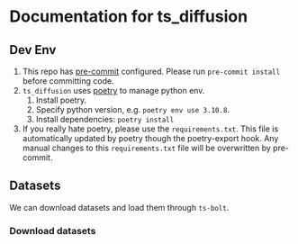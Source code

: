 # Documentation for ts_diffusion

## Dev Env

1. This repo has [pre-commit](https://pre-commit.com/) configured. Please run `pre-commit install` before committing code.
2. `ts_diffusion` uses [poetry](https://python-poetry.org/) to manage python env.
   1. Install poetry.
   2. Specify python version, e.g. `poetry env use 3.10.8`.
   3. Install dependencies: `poetry install`
3. If you really hate poetry, please use the `requirements.txt`. This file is automatically updated by poetry though the poetry-export hook. Any manual changes to this `requirements.txt` file will be overwritten by pre-commit.


## Datasets

We can download datasets and load them through `ts-bolt`.

### Download datasets
